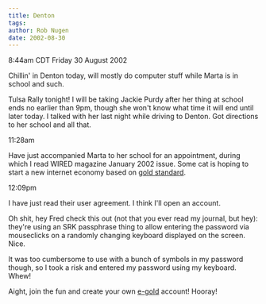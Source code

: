 ```yaml
---
title: Denton
tags: 
author: Rob Nugen
date: 2002-08-30
---
```


<p class=date>8:44am CDT Friday 30 August 2002</p>

<p>Chillin' in Denton today, will mostly do computer stuff while Marta
is in school and such.</p>

<p>Tulsa Rally tonight!  I will be taking Jackie Purdy after her thing
at school ends no earlier than 9pm, though she won't know what time it
will end until later today.  I talked with her last night while
driving to Denton.  Got directions to her school and all that.</p>

<p class=date>11:28am</p>

<p>Have just accompanied Marta to her school for an appointment,
during which I read WIRED magazine January 2002 issue.  Some cat is
hoping to start a new internet economy based on <a
href="http://www.e-gold.com">gold standard</a>.</p>

<p class=date>12:09pm</p>

<p>I have just read their user agreement.  I think I'll open an
account.</p>

<p>Oh shit, hey Fred check this out (not that you ever read my
journal, but hey): they're using an SRK passphrase thing to allow
entering the password via mouseclicks on a randomly changing keyboard
displayed on the screen.  Nice.</p>

<p>It was too cumbersome to use with a bunch of symbols in my password
though, so I took a risk and entered my password using my keyboard.
Whew!</p>

<p>Aight, join the fun and create your own <a
href="http://www.e-gold.com/e-gold.asp?cid=614540">e-gold</a> account!
Hooray!</p>
